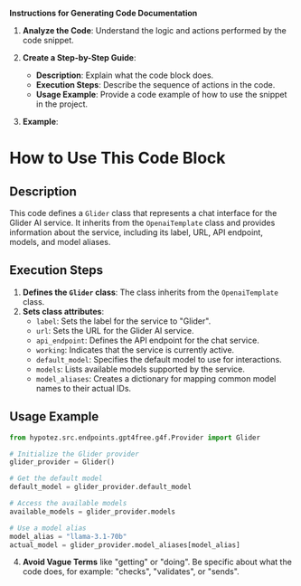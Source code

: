 **Instructions for Generating Code Documentation**

1. **Analyze the Code**: Understand the logic and actions performed by the code snippet.

2. **Create a Step-by-Step Guide**:
    - **Description**: Explain what the code block does.
    - **Execution Steps**: Describe the sequence of actions in the code.
    - **Usage Example**: Provide a code example of how to use the snippet in the project.

3. **Example**:

How to Use This Code Block
=========================================================================================

Description
-------------------------
This code defines a `Glider` class that represents a chat interface for the Glider AI service. It inherits from the `OpenaiTemplate` class and provides information about the service, including its label, URL, API endpoint, models, and model aliases. 

Execution Steps
-------------------------
1. **Defines the `Glider` class**: The class inherits from the `OpenaiTemplate` class.
2. **Sets class attributes**:
    - `label`: Sets the label for the service to "Glider".
    - `url`: Sets the URL for the Glider AI service.
    - `api_endpoint`: Defines the API endpoint for the chat service.
    - `working`: Indicates that the service is currently active.
    - `default_model`: Specifies the default model to use for interactions.
    - `models`: Lists available models supported by the service.
    - `model_aliases`: Creates a dictionary for mapping common model names to their actual IDs.

Usage Example
-------------------------

```python
from hypotez.src.endpoints.gpt4free.g4f.Provider import Glider

# Initialize the Glider provider
glider_provider = Glider()

# Get the default model
default_model = glider_provider.default_model 

# Access the available models
available_models = glider_provider.models

# Use a model alias
model_alias = "llama-3.1-70b"
actual_model = glider_provider.model_aliases[model_alias]
```

4. **Avoid Vague Terms** like "getting" or "doing". Be specific about what the code does, for example: "checks", "validates", or "sends".